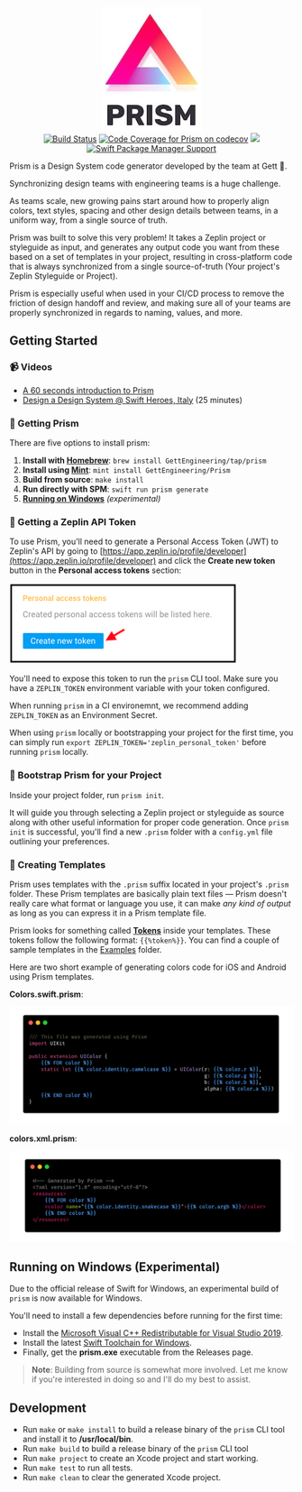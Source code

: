 <p align="center">
<img src="Assets/gh/logo.jpg" alt="Prism: Design System Code Generator logo" title="Prism: Design System Code Generator logo" />
<br />
<a href="https://actions-badge.atrox.dev/GettEngineering/Prism/goto" target="_blank" alt="Build Status" title="Build Status"><img src="https://img.shields.io/endpoint.svg?url=https%3A%2F%2Factions-badge.atrox.dev%2FGettEngineering%2FPrism%2Fbadge" alt="Build Status" title="Build Status"></a>
<a href="https://codecov.io/gh/GettEngineering/Prism" target="_blank" alt="Code Coverage for Prism on codecov" title="Code Coverage for Prism on codecov"><img src="https://codecov.io/gh/GettEngineering/Prism/branch/main/graph/badge.svg" alt="Code Coverage for Prism on codecov" title="Code Coverage for Prism on codecov"/></a>
<img src="https://img.shields.io/badge/platform-macOS%20%7C%20Linux-%23989898" />
<a href="https://github.com/apple/swift-package-manager"><img src="https://img.shields.io/badge/SPM-compatible-brightgreen.svg" alt="Swift Package Manager Support" /></a>
</p>

Prism is a Design System code generator developed by the team at Gett 🚕.

Synchronizing design teams with engineering teams is a huge challenge.

As teams scale, new growing pains start around how to properly align colors, text styles, spacing and other design details between teams, in a uniform way, from a single source of truth.

Prism was built to solve this very problem! It takes a Zeplin project or styleguide as input, and generates any output code you want from these based on a set of templates in your project, resulting in cross-platform code that is always synchronized from a single source-of-truth (Your project's Zeplin Styleguide or Project).

Prism is especially useful when used in your CI/CD process to remove the friction of design handoff and review, and making sure all of your teams are properly synchronized in regards to naming, values, and more.

## Getting Started

### 📹 Videos

* [A 60 seconds introduction to Prism](https://www.youtube.com/watch?v=MNcAAUji-YY)
* [Design a Design System @ Swift Heroes, Italy](https://www.youtube.com/watch?v=UFyx7EtbcMU) (25 minutes)

### 🌈 Getting Prism

There are five options to install prism: 

1. **Install with [Homebrew](https://brew.sh)**: `brew install GettEngineering/tap/prism`
1. **Install using [Mint](https://github.com/yonaskolb/Mint)**: `mint install GettEngineering/Prism`
1. **Build from source**: `make install`
1. **Run directly with SPM**: `swift run prism generate` 
1. [**Running on Windows**](#running-on-windows-experimental) _(experimental)_

### 🔑 Getting a Zeplin API Token

To use Prism, you'll need to generate a Personal Access Token (JWT) to Zeplin's API by going to [https://app.zeplin.io/profile/developer](https://app.zeplin.io/profile/developer) and click the **Create new token** button in the **Personal access tokens** section:

![Generating a Zeplin Personal Access Token](Assets/gh/pat.png "Generating a Zeplin Personal Access Token")

You'll need to expose this token to run the `prism` CLI tool. Make sure you have a `ZEPLIN_TOKEN` environment variable with your token configured. 

When running `prism` in a CI environemnt, we recommend adding `ZEPLIN_TOKEN` as an Environment Secret.

When using `prism` locally or bootstrapping your project for the first time, you can simply run `export ZEPLIN_TOKEN='zeplin_personal_token'` before running `prism` locally.

### 👢 Bootstrap Prism for your Project

Inside your project folder, run `prism init`. 

It will guide you through selecting a Zeplin project or styleguide as source along with other useful information for proper code generation. Once `prism init` is successful, you'll find a new `.prism` folder with a `config.yml` file outlining your preferences.

### 🎨 Creating Templates

Prism uses templates with the `.prism` suffix located in your project's `.prism` folder. These Prism templates are basically plain text files — Prism doesn't really care what format or language you use, it can make _any kind of output_ as long as you can express it in a Prism template file.

Prism looks for something called [**Tokens**](Documentation/Tokens.md) inside your templates. These tokens follow the following format: `{{%token%}}`. You can find a couple of sample templates in the [Examples](https://github.com/gtforge/Prism/tree/main/Examples) folder.

Here are two short example of generating colors code for iOS and Android using Prism templates.

**Colors.swift.prism**:

![Color.swift iOS Prism Template](Assets/gh/Colors-iOS.gif "Color.swift iOS Prism Template")

**colors.xml.prism**:

![Color.swift Android Prism Template](Assets/gh/Colors-Android.gif "Color.swift Android Prism Template")
    
## Running on Windows (Experimental)

Due to the official release of Swift for Windows, an experimental build of `prism` is now available for Windows.

You'll need to install a few dependencies before running for the first time:

- Install the [Microsoft Visual C++ Redistributable for Visual Studio 2019](https://support.microsoft.com/en-us/help/2977003/the-latest-supported-visual-c-downloads).
- Install the latest [Swift Toolchain for Windows](https://swift.org/download/#releases).
- Finally, get the **prism.exe** executable from the Releases page. 

> **Note**: Building from source is somewhat more involved. Let me know if you're interested in doing so and I'll do my best to assist.

## Development

* Run `make` or `make install` to build a release binary of the `prism` CLI tool and install it to **/usr/local/bin**.
* Run `make build` to build a release binary of the `prism` CLI tool
* Run `make project` to create an Xcode project and start working.
* Run `make test` to run all tests.
* Run `make clean` to clear the generated Xcode project.
